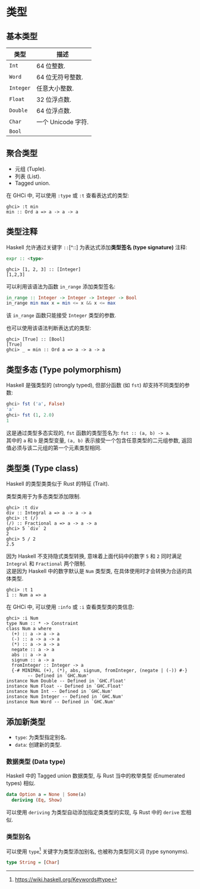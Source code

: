 # 类型

## 基本类型

| 类型      | 描述               |
|-----------|--------------------|
| `Int`     | 64 位整数.         |
| `Word`    | 64 位无符号整数.   |
| `Integer` | 任意大小整数.      |
| `Float`   | 32 位浮点数.       |
| `Double`  | 64 位浮点数.       |
| `Char`    | 一个 Unicode 字符. |
| `Bool`    |                    |

## 聚合类型

- 元组 (Tuple).
- 列表 (List).
- Tagged union.

在 GHCi 中, 可以使用 `:type` 或 `:t` 查看表达式的类型:

```console
ghci> :t min
min :: Ord a => a -> a -> a
```

## 类型注释

Haskell 允许通过关键字 `::`[^::] 为表达式添加**类型签名 (type signature)** 注释:

```hs
expr :: <type>
```

```console
ghci> [1, 2, 3] :: [Integer]
[1,2,3]
```

可以利用该语法为函数 `in_range` 添加类型签名:

```hs
in_range :: Integer -> Integer -> Integer -> Bool
in_range min max x = min <= x && x <= max
```

该 `in_range` 函数只能接受 `Integer` 类型的参数.

也可以使用该语法判断表达式的类型:

```console
ghci> [True] :: [Bool]
[True]
ghci> _ = min :: Ord a => a -> a -> a
```

## 类型多态 (Type polymorphism)

Haskell 是强类型的 (strongly typed), 但部分函数 (如 `fst`) 却支持不同类型的参数:

```hs
ghci> fst ('a', False)
'a'
ghci> fst (1, 2.0)
1
```

这是通过类型多态实现的, `fst` 函数的类型签名为: `fst :: (a, b) -> a`.  
其中的 `a` 和 `b` 是类型变量, `(a, b)` 表示接受一个包含任意类型的二元组参数, 返回值必须与该二元组的第一个元素类型相同.

## 类型类 (Type class)

Haskell 的类型类类似于 Rust 的特征 (Trait).

类型类用于为多态类型添加限制.

```console
ghci> :t div
div :: Integral a => a -> a -> a
ghci> :t (/)
(/) :: Fractional a => a -> a -> a
ghci> 5 `div` 2
2
ghci> 5 / 2    
2.5
```

因为 Haskell 不支持隐式类型转换, 意味着上面代码中的数字 `5` 和 `2` 同时满足 `Integral` 和 `Fractional` 两个限制.  
这是因为 Haskell 中的数字默认是 `Num` 类型类, 在具体使用时才会转换为合适的具体类型.

```console
ghci> :t 1
1 :: Num a => a
```

在 GHCi 中, 可以使用 `:info` 或 `:i` 查看类型类的类信息:

```console
ghci> :i Num
type Num :: * -> Constraint
class Num a where
  (+) :: a -> a -> a
  (-) :: a -> a -> a
  (*) :: a -> a -> a
  negate :: a -> a
  abs :: a -> a
  signum :: a -> a
  fromInteger :: Integer -> a
  {-# MINIMAL (+), (*), abs, signum, fromInteger, (negate | (-)) #-}
        -- Defined in `GHC.Num'
instance Num Double -- Defined in `GHC.Float'
instance Num Float -- Defined in `GHC.Float'
instance Num Int -- Defined in `GHC.Num'
instance Num Integer -- Defined in `GHC.Num'
instance Num Word -- Defined in `GHC.Num'
```

## 添加新类型

- `type`: 为类型指定别名.
- `data`: 创建新的类型.

### 数据类型 (Data type)

Haskell 中的 Tagged union 数据类型, 与 Rust 当中的枚举类型 (Enumerated types) 相似.

```hs
data Option a = None | Some(a)
  deriving (Eq, Show)
```

可以使用 `deriving` 为类型自动添加指定类类型的实现, 与 Rust 中的 `derive` 宏相似.

### 类型别名

可以使用 `type`[^type] 关键字为类型添加别名, 也被称为类型同义词 (type synonyms).

```hs
type String = [Char]
```

[^type]: <https://wiki.haskell.org/Keywords#type>
